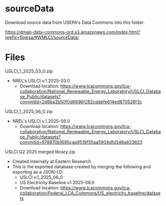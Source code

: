 # sourceData

Download source data from USEPA's Data Commons into this folder.

https://dmap-data-commons-ord.s3.amazonaws.com/index.html?prefix=flowsa/#WMLCI/sourceData/

# Files

USLCI_1_2025_03_0.zip
- NREL's USLCI v.1.2025-03.0
  - Download location: https://www.lcacommons.gov/lca-collaboration/National_Renewable_Energy_Laboratory/USLCI_Database_Public/datasets?commitId=2d6ba2b50f0d6696f282cddefe614ed870526f3c

USLCI_1_2025_06_0.zip
- NREL's USLCI v.1.2025-06.0
  - Download location: https://www.lcacommons.gov/lca-collaboration/National_Renewable_Energy_Laboratory/USLCI_Database_Public/datasets?commitId=978870b1695caa9519f55aa5904dfd348a823623

USLCI Q2 2025 merged library.zip
- Created internally at Eastern Research 
- This is the exported database created by merging the following and exporting as a JSON-LD:
  -  USLCI v.1_2025_06_0 
  -  US Electricity Baseline v1.2025-06.0
    - Download location: https://www.lcacommons.gov/lca-collaboration/Federal_LCA_Commons/US_electricity_baseline/datasets  



